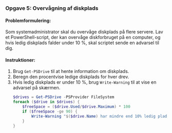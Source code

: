 ### Opgave 5: Overvågning af diskplads

#### Problemformulering:
Som systemadministrator skal du overvåge diskplads på flere servere. Lav et PowerShell-script, der kan overvåge diskforbruget på en computer, og hvis ledig diskplads falder under 10 %, skal scriptet sende en advarsel til dig.

#### Instruktioner:
1. Brug `Get-PSDrive` til at hente information om diskplads.
2. Beregn den procentvise ledige diskplads for hver drev.
3. Hvis ledig diskplads er under 10 %, brug `Write-Warning` til at vise en advarsel på skærmen.
   ```powershell
   $drives = Get-PSDrive -PSProvider FileSystem
   foreach ($drive in $drives) {
       $freeSpace = ($drive.Used/$drive.Maximum) * 100
       if ($freeSpace -ge 90) {
           Write-Warning "$($drive.Name) har mindre end 10% ledig plads."
       }
   }
   ```